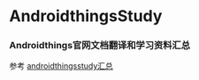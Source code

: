 # AndroidthingsStudy
### Androidthings官网文档翻译和学习资料汇总
参考 [androidthingsstudy汇总](https://www.gitbook.com/book/appledong/android-things/details)

